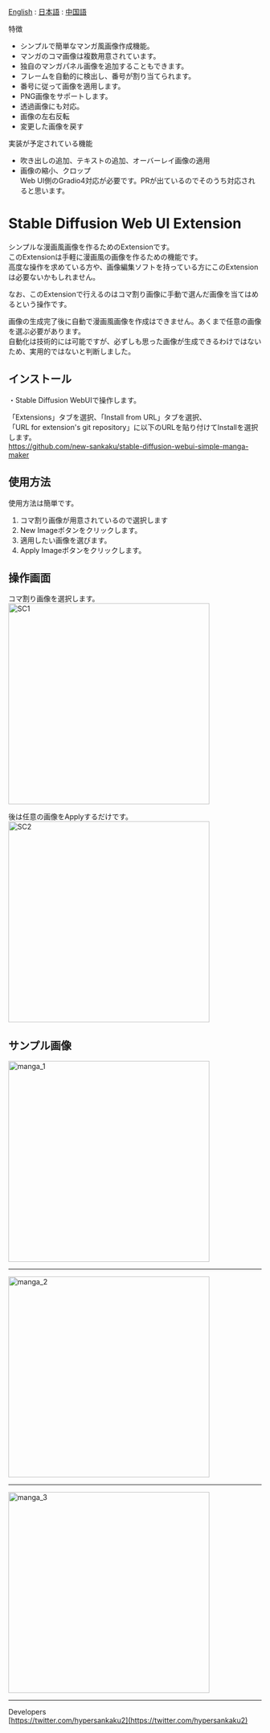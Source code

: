[English](https://github.com/new-sankaku/stable-diffusion-webui-simple-manga-maker/blob/main/README.md) : [日本語](https://github.com/new-sankaku/stable-diffusion-webui-simple-manga-maker/blob/main/README_JP.md) : [中国語](https://github.com/new-sankaku/stable-diffusion-webui-simple-manga-maker/blob/main/README_CH.md)
  
特徴  
 - シンプルで簡単なマンガ風画像作成機能。  
 - マンガのコマ画像は複数用意されています。  
 - 独自のマンガパネル画像を追加することもできます。  
 - フレームを自動的に検出し、番号が割り当てられます。  
 - 番号に従って画像を適用します。  
 - PNG画像をサポートします。  
 - 透過画像にも対応。  
 - 画像の左右反転  
 - 変更した画像を戻す  

実装が予定されている機能  
 - 吹き出しの追加、テキストの追加、オーバーレイ画像の適用  
 - 画像の縮小、クロップ  
   Web UI側のGradio4対応が必要です。PRが出ているのでそのうち対応されると思います。  
  
# Stable Diffusion Web UI Extension  
シンプルな漫画風画像を作るためのExtensionです。  
このExtensionは手軽に漫画風の画像を作るための機能です。  
高度な操作を求めている方や、画像編集ソフトを持っている方にこのExtensionは必要ないかもしれません。  
  
なお、このExtensionで行えるのはコマ割り画像に手動で選んだ画像を当てはめるという操作です。  
  
画像の生成完了後に自動で漫画風画像を作成はできません。あくまで任意の画像を選ぶ必要があります。  
自動化は技術的には可能ですが、必ずしも思った画像が生成できるわけではないため、実用的ではないと判断しました。  
  

## インストール
・Stable Diffusion WebUIで操作します。

「Extensions」タブを選択、「Install from URL」タブを選択、  
「URL for extension's git repository」に以下のURLを貼り付けてInstallを選択します。  
https://github.com/new-sankaku/stable-diffusion-webui-simple-manga-maker

## 使用方法  
使用方法は簡単です。  
  
1. コマ割り画像が用意されているので選択します  
2. New Imageボタンをクリックします。  
3. 適用したい画像を選びます。   
4. Apply Imageボタンをクリックします。  
  
## 操作画面  
コマ割り画像を選択します。  
<img src="readme_image/SC_2024-03-10%20022306.jpg" width="400" alt="SC1">  
  
後は任意の画像をApplyするだけです。  
<img src="readme_image/SC_2024-03-10%20022314.jpg" width="400" alt="SC2">  
  
## サンプル画像  
<img src="readme_image/MangaMaker_20240310_022346.jpg" width="400" alt="manga_1">  
<hr>
<img src="readme_image/MangaMaker_20240310_021817.jpg" width="400" alt="manga_2">  
<hr>
<img src="readme_image/MangaMaker_20240310_020432.jpg" width="400" alt="manga_3">  
<hr>
  
Developers  
[https://twitter.com/hypersankaku2](https://twitter.com/hypersankaku2)  
